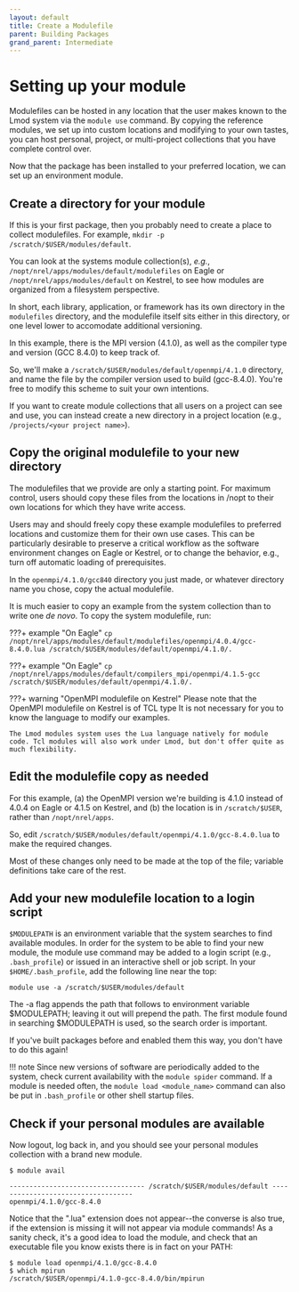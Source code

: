 ```yaml
---
layout: default
title: Create a Modulefile
parent: Building Packages
grand_parent: Intermediate
---
```

# Setting up your module
Modulefiles can be hosted in any location that the user makes known to the Lmod system via the ```module use``` command. By copying the reference modules, we set up into custom locations and modifying to your own tastes, you can host personal, project, or multi-project collections that you have complete control over.

Now that the package has been installed to your preferred location, we can set up an environment module.

## Create a directory for your module
If this is your first package, then you probably need to create a place to collect modulefiles. For example, `mkdir -p /scratch/$USER/modules/default`.

You can look at the systems module collection(s), _e.g._, `/nopt/nrel/apps/modules/default/modulefiles` on Eagle or `/nopt/nrel/apps/modules/default` on Kestrel, to see how modules are organized from a filesystem perspective. 

In short, each library, application, or framework has its own directory in the `modulefiles` directory, and the modulefile itself sits either in this directory, or one level lower to accomodate additional versioning. 

In this example, there is the MPI version (4.1.0), as well as the compiler type and version (GCC 8.4.0) to keep track of. 

So, we'll make a `/scratch/$USER/modules/default/openmpi/4.1.0` directory, and name the file by the compiler version used to build (gcc-8.4.0). 
You're free to modify this scheme to suit your own intentions.

If you want to create module collections that all users on a project can see and use, you can instead create a new directory in a project location (e.g., ```/projects/<your project name>```).

## Copy the original modulefile to your new directory
The modulefiles that we provide are only a starting point. For maximum control, users should copy these files from the locations in /nopt to their own locations for which they have write access.

Users may and should freely copy these example modulefiles to preferred locations and customize them for their own use cases. This can be particularly desirable to preserve a critical workflow as the software environment changes on Eagle or Kestrel, or to change the behavior, e.g., turn off automatic loading of prerequisites. 

In the `openmpi/4.1.0/gcc840` directory you just made, or whatever directory name you chose, copy the actual modulefile. 

It is much easier to copy an example from the system collection than to write one _de novo_. To copy the system modulefile, run:

???+ example "On Eagle"
	```
	cp /nopt/nrel/apps/modules/default/modulefiles/openmpi/4.0.4/gcc-8.4.0.lua /scratch/$USER/modules/default/openmpi/4.1.0/.
	```

???+ example "On Eagle"
	```
	cp /nopt/nrel/apps/modules/default/compilers_mpi/openmpi/4.1.5-gcc /scratch/$USER/modules/default/openmpi/4.1.0/.
	```

???+ warning "OpenMPI modulefile on Kestrel"
	Please note that the OpenMPI modulefile on Kestrel is of TCL type
	It is not necessary for you to know the language to modify our examples.
	
	The Lmod modules system uses the Lua language natively for module code. Tcl modules will also work under Lmod, but don't offer quite as much flexibility.
## Edit the modulefile copy as needed
For this example, (a) the OpenMPI version we're building is 4.1.0 instead of 4.0.4 on Eagle or 4.1.5 on Kestrel, and (b) the location is in `/scratch/$USER`, rather than `/nopt/nrel/apps`. 

So, edit `/scratch/$USER/modules/default/openmpi/4.1.0/gcc-8.4.0.lua` to make the required changes. 

Most of these changes only need to be made at the top of the file; variable definitions take care of the rest.

## Add your new modulefile location to a login script
```$MODULEPATH``` is an environment variable that the system searches to find available modules. In order for the system to be able to find your new module, the module use command may be added to a login script (e.g., ```.bash_profile```) or issued in an interactive shell or job script. In your `$HOME/.bash_profile`, add the following line near the top:

```
module use -a /scratch/$USER/modules/default
```

The -a flag appends the path that follows to environment variable $MODULEPATH; leaving it out will prepend the path. The first module found in searching $MODULEPATH is used, so the search order is important.

If you've built packages before and enabled them this way, you don't have to do this again!

!!! note
	Since new versions of software are periodically added to the system, check current availability with the ```module spider``` command. If a module is needed often, the ```module load <module_name>``` command can also be put in ```.bash_profile``` or other shell startup files.

## Check if your personal modules are available
Now logout, log back in, and you should see your personal modules collection with a brand new module.

```
$ module avail

---------------------------------- /scratch/$USER/modules/default -----------------------------------
openmpi/4.1.0/gcc-8.4.0
```

Notice that the ".lua" extension does not appear--the converse is also true, if the extension is missing it will not appear via module commands!
As a sanity check, it's a good idea to load the module, and check that an executable file you know exists there is in fact on your PATH:

```
$ module load openmpi/4.1.0/gcc-8.4.0
$ which mpirun
/scratch/$USER/openmpi/4.1.0-gcc-8.4.0/bin/mpirun
```